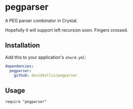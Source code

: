# pegparser

A PEG parser combinator in Crystal.

Hopefully it will support left recursion soon. Fingers crossed.

## Installation

Add this to your application's `shard.yml`:

```yaml
dependencies:
  pegparser:
    github: davidkellis/pegparser
```

## Usage

```crystal
require "pegparser"
```
